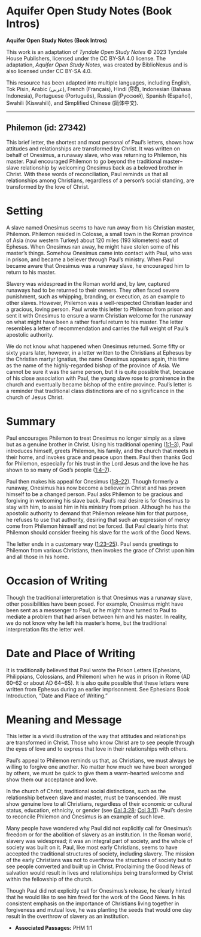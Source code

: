 # Aquifer Open Study Notes (Book Intros)

**Aquifer Open Study Notes (Book Intros)**

This work is an adaptation of *Tyndale Open Study Notes* © 2023 Tyndale House Publishers, licensed under the CC BY\-SA 4\.0 license. The adaptation, *Aquifer Open Study Notes*, was created by BiblioNexus and is also licensed under CC BY\-SA 4\.0\.

This resource has been adapted into multiple languages, including English, Tok Pisin, Arabic (عربي), French (Français), Hindi (हिंदी), Indonesian (Bahasa Indonesia), Portuguese (Português), Russian (Русский), Spanish (Español), Swahili (Kiswahili), and Simplified Chinese (简体中文).



--------------------------------

## Philemon (id: 27342)

This brief letter, the shortest and most personal of Paul’s letters, shows how attitudes and relationships are transformed by Christ. It was written on behalf of Onesimus, a runaway slave, who was returning to Philemon, his master. Paul encouraged Philemon to go beyond the traditional master–slave relationship by welcoming Onesimus back as a beloved brother in Christ. With these words of reconciliation, Paul reminds us that all relationships among Christians, regardless of a person’s social standing, are transformed by the love of Christ.

Setting
=======

A slave named Onesimus seems to have run away from his Christian master, Philemon. Philemon resided in Colosse, a small town in the Roman province of Asia (now western Turkey) about 120 miles (193 kilometers) east of Ephesus. When Onesimus ran away, he might have stolen some of his master’s things. Somehow Onesimus came into contact with Paul, who was in prison, and became a believer through Paul’s ministry. When Paul became aware that Onesimus was a runaway slave, he encouraged him to return to his master.

Slavery was widespread in the Roman world and, by law, captured runaways had to be returned to their owners. They often faced severe punishment, such as whipping, branding, or execution, as an example to other slaves. However, Philemon was a well\-respected Christian leader and a gracious, loving person. Paul wrote this letter to Philemon from prison and sent it with Onesimus to ensure a warm Christian welcome for the runaway on what might have been a rather fearful return to his master. The letter resembles a letter of recommendation and carries the full weight of Paul’s apostolic authority.

We do not know what happened when Onesimus returned. Some fifty or sixty years later, however, in a letter written to the Christians at Ephesus by the Christian martyr Ignatius, the name Onesimus appears again, this time as the name of the highly\-regarded bishop of the province of Asia. We cannot be sure it was the same person, but it is quite possible that, because of his close association with Paul, the young slave rose to prominence in the church and eventually became bishop of the entire province. Paul’s letter is a reminder that traditional class distinctions are of no significance in the church of Jesus Christ.

Summary
=======

Paul encourages Philemon to treat Onesimus no longer simply as a slave but as a genuine brother in Christ. Using his traditional opening ([1:1–3](https://ref.ly/Phlm1:1-Phlm1:3)), Paul introduces himself, greets Philemon, his family, and the church that meets in their home, and invokes grace and peace upon them. Paul then thanks God for Philemon, especially for his trust in the Lord Jesus and the love he has shown to so many of God’s people ([1:4–7](https://ref.ly/Phlm1:4-Phlm1:7)).

Paul then makes his appeal for Onesimus ([1:8–22](https://ref.ly/Phlm1:8-Phlm1:22)). Though formerly a runaway, Onesimus has now become a believer in Christ and has proven himself to be a changed person. Paul asks Philemon to be gracious and forgiving in welcoming his slave back. Paul’s real desire is for Onesimus to stay with him, to assist him in his ministry from prison. Although he has the apostolic authority to demand that Philemon release him for that purpose, he refuses to use that authority, desiring that such an expression of mercy come from Philemon himself and not be forced. But Paul clearly hints that Philemon should consider freeing his slave for the work of the Good News.

The letter ends in a customary way ([1:23–25](https://ref.ly/Phlm1:23-Phlm1:25)). Paul sends greetings to Philemon from various Christians, then invokes the grace of Christ upon him and all those in his home.

Occasion of Writing
===================

Though the traditional interpretation is that Onesimus was a runaway slave, other possibilities have been posed. For example, Onesimus might have been sent as a messenger to Paul, or he might have turned to Paul to mediate a problem that had arisen between him and his master. In reality, we do not know why he left his master’s home, but the traditional interpretation fits the letter well.

Date and Place of Writing
=========================

It is traditionally believed that Paul wrote the Prison Letters (Ephesians, Philippians, Colossians, and Philemon) when he was in prison in Rome (AD 60–62 or about AD 64\~65\). It is also quite possible that these letters were written from Ephesus during an earlier imprisonment. See Ephesians Book Introduction, “Date and Place of Writing.”

Meaning and Message
===================

This letter is a vivid illustration of the way that attitudes and relationships are transformed in Christ. Those who know Christ are to see people through the eyes of love and to express that love in their relationships with others.

Paul’s appeal to Philemon reminds us that, as Christians, we must always be willing to forgive one another. No matter how much we have been wronged by others, we must be quick to give them a warm\-hearted welcome and show them our acceptance and love.

In the church of Christ, traditional social distinctions, such as the relationship between slave and master, must be transcended. We must show genuine love to all Christians, regardless of their economic or cultural status, education, ethnicity, or gender (see [Gal 3:28](https://ref.ly/Gal3:28); [Col 3:11](https://ref.ly/Col3:11)). Paul’s desire to reconcile Philemon and Onesimus is an example of such love.

Many people have wondered why Paul did not explicitly call for Onesimus’s freedom or for the abolition of slavery as an institution. In the Roman world, slavery was widespread; it was an integral part of society, and the whole of society was built on it. Paul, like most early Christians, seems to have accepted the traditional structures of society, including slavery. The mission of the early Christians was not to overthrow the structures of society but to see people converted and built up in Christ. Proclaiming the Good News of salvation would result in lives and relationships being transformed by Christ within the fellowship of the church.

Though Paul did not explicitly call for Onesimus’s release, he clearly hinted that he would like to see him freed for the work of the Good News. In his consistent emphasis on the importance of Christians living together in forgiveness and mutual love, he was planting the seeds that would one day result in the overthrow of slavery as an institution.

* **Associated Passages:** PHM 1:1

